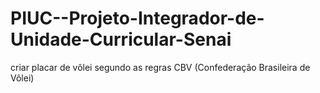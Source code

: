 # PIUC--Projeto-Integrador-de-Unidade-Curricular-Senai
criar placar de vôlei segundo as regras CBV (Confederação Brasileira de Vôlei)
